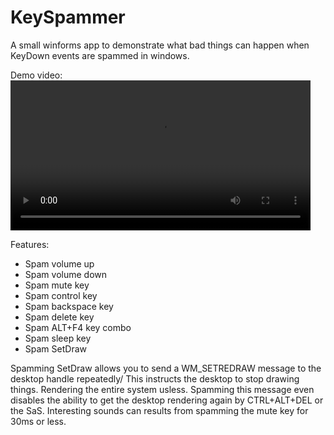 # KeySpammer
A small winforms app to demonstrate what bad things can happen when KeyDown events are spammed in windows.

Demo video:
<video src='https://github.com/mastercodeon314/KeySpammer/assets/78676320/91da4d77-c711-48ac-b082-c5d503564a42.mp4' width=480/>

Features:
- Spam volume up
- Spam volume down
- Spam mute key
- Spam control key
- Spam backspace key
- Spam delete key
- Spam ALT+F4 key combo
- Spam sleep key
- Spam SetDraw

Spamming SetDraw allows you to send a WM_SETREDRAW message to the desktop handle repeatedly/ This instructs the desktop to stop drawing things. Rendering the entire system usless. 
Spamming this message even disables the ability to get the desktop rendering again by CTRL+ALT+DEL or the SaS. 
Interesting sounds can results from spamming the mute key for 30ms or less. 
